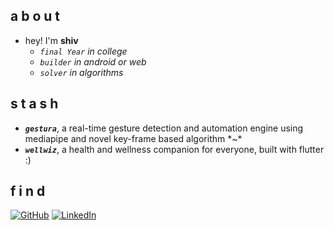 <h2>a b o u t</h2>

- hey! I'm <b>shiv</b><br>
  - <em>`final Year` in college</em><br>
  - <em>`builder` in android or web</em><br>
  - <em>`solver` in algorithms</em><br>

</p>

<h2>s t a s h</h2> 

  - <em><b>`gestura`</b></em>, a real-time gesture detection and automation engine using mediapipe and novel key-frame based algorithm \*~\*
  - <em><b>`wellwiz`</b></em>, a health and wellness companion for everyone, built with flutter :)

<h2>f i n d</h2>

[![GitHub](https://img.shields.io/badge/github-%23121011.svg?style=for-the-badge&logo=github&logoColor=white)](https://github.com/Sh1vT/) [![LinkedIn](https://img.shields.io/badge/linkedin-%230077B5.svg?style=for-the-badge&logo=linkedin&logoColor=white)](https://www.linkedin.com/in/Sh1vT/) 



          
 


